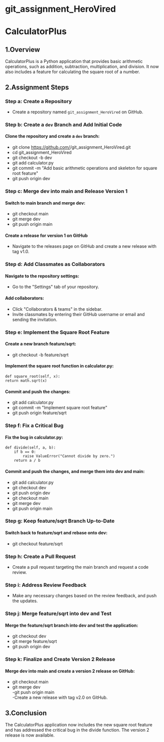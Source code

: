 # git_assignment_HeroVired
# CalculatorPlus

## 1.Overview

CalculatorPlus is a Python application that provides basic arithmetic operations, such as addition, subtraction, multiplication, and division. It now also includes a feature for calculating the square root of a number.

## 2.Assignment Steps

### Step a: Create a Repository
- Create a repository named `git_assignment_HeroVired` on GitHub.

### Step b: Create a `dev` Branch and Add Initial Code
#### Clone the repository and create a `dev` branch:
- git clone https://github.com/<your-username>/git_assignment_HeroVired.git<br>
- cd git_assignment_HeroVired<br>
- git checkout -b dev<br>
- git add calculator.py<br>
- git commit -m "Add basic arithmetic operations and skeleton for square root feature"<br>
- git push origin dev<br>

### Step c: Merge dev into main and Release Version 1
#### Switch to main branch and merge dev:
- git checkout main<br>
- git merge dev<br>
- git push origin main<br>
#### Create a release for version 1 on GitHub
- Navigate to the releases page on GitHub and create a new release with tag v1.0.
### Step d: Add Classmates as Collaborators
#### Navigate to the repository settings:
- Go to the "Settings" tab of your repository.
#### Add collaborators:
- Click "Collaborators & teams" in the sidebar.<br>
- Invite classmates by entering their GitHub username or email and sending the invitation.<br>
### Step e: Implement the Square Root Feature
#### Create a new branch feature/sqrt:
- git checkout -b feature/sqrt<br>
#### Implement the square root function in calculator.py:
```
def square_root(self, x):
return math.sqrt(x)
```
#### Commit and push the changes:
- git add calculator.py<br>
- git commit -m "Implement square root feature"<br>
- git push origin feature/sqrt<br>
### Step f: Fix a Critical Bug
#### Fix the bug in calculator.py:
```
def divide(self, a, b):
    if b == 0:
        raise ValueError("Cannot divide by zero.")
    return a / b
```
#### Commit and push the changes, and merge them into dev and main:
- git add calculator.py<br>
- git checkout dev<br>
- git push origin dev<br>
- git checkout main<br>
- git merge dev<br>
- git push origin main
### Step g: Keep feature/sqrt Branch Up-to-Date
#### Switch back to feature/sqrt and rebase onto dev:
- git checkout feature/sqrt
### Step h: Create a Pull Request
- Create a pull request targeting the main branch and request a code review.
### Step i: Address Review Feedback
- Make any necessary changes based on the review feedback, and push the updates.
### Step j: Merge feature/sqrt into dev and Test
#### Merge the feature/sqrt branch into dev and test the application:
- git checkout dev<br>
- git merge feature/sqrt<br>
- git push origin dev<br>
### Step k: Finalize and Create Version 2 Release
#### Merge dev into main and create a version 2 release on GitHub:
- git checkout main<br>
- git merge dev<br>
-git push origin main<br>
-Create a new release with tag v2.0 on GitHub.<br>
## 3.Conclusion
The CalculatorPlus application now includes the new square root feature and has addressed the critical bug in the divide function. The version 2 release is now available.

